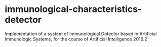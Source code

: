 # immunological-characteristics-detector
Implementation of a system of Immunological Detector based in Artificial Immunologic Systems, for the course of Artificial Intelligence 2016.2
